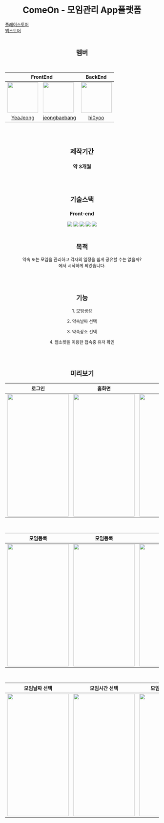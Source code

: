 <h1 align="center">ComeOn - 모임관리 App플랫폼</h1>
<a href="https://play.google.com/store/apps/details?id=com.comeon.app">플레이스토어</a><br>
<a href="
1:45
https://apps.apple.com/kr/app/come-on-%EC%97%AC%EA%B8%B0%EB%A1%9C-%EB%AA%A8%EC%97%AC/id6447347168">앱스토어</a>
<br>
<br>

<div align="center">
<h2>멤버</h2>
<br>
<table>
<thead>
    <th style="text-align:center" colspan="2">
    FrontEnd
    </th>
    <th style="text-align:center">
    BackEnd
    </th>
</thead>
<tr>
<td>
<img src="https://github.com/Come-On-App/Come-On-Frontend/assets/28006318/130d3ce6-4bd9-4471-a754-db3c80a9ae93" width="100",height="100">
</td>
<td>
<img src="https://github.com/Come-On-App/Come-On-Frontend/assets/28006318/b62e2f9a-a36d-4de0-9a28-cd6152432797" width="100",height="100">
</td>
<td>
<img src="https://github.com/Come-On-App/Come-On-Frontend/assets/28006318/9ac4e4b5-e046-4907-8eb9-78dd312f7ee6" width="100", height="100">
</td>
</tr>
<tr align="center">
<td>
<a href="https://github.com/bananana0118">YeaJeong</a>
</td>
<td>
<a href="https://github.com/jeongbaebang">jeongbaebang</a>
</td>
<td>
<a href="https://github.com/hi0yoo">hi0yoo</a>
</td>
</tr>
</table>
<br>
<br>
<h2>제작기간</h2>
<h3>약 3개월</h3>
<br>
<br>
<h2>기술스택</h2>
<h3> Front-end</h3>
<img src="https://img.shields.io/badge/Typescript-3178C6?style=for-the-badge&logo=typescript&logoColor=white">
<img src="https://img.shields.io/badge/ReactNative-61DAFB?style=for-the-badge&logo=react&logoColor=white">
<img src="https://img.shields.io/badge/reactquery-FF4154?style=for-the-badge&logo=react&logoColor=white">
<img src="https://img.shields.io/badge/uikit-2396F3?style=for-the-badge&logo=uikit&logoColor=white">
<img src="https://img.shields.io/badge/figma-F24E1E?style=for-the-badge&logo=uikit&logoColor=white">

<br>
<br>
<h2>목적</h2>
약속 또는 모임을 관리하고 각자의 일정을 쉽게 공유할 수는 없을까? <br>에서 시작하게 되었습니다.
<br>
<br>

<br>
<br>

<h2>기능</h2>

<p>1. 모임생성</p>
<p>2. 약속날짜 선택</p>
<p>3. 약속장소 선택</p>
<p>4. 웹소켓을 이용한 접속중 유저 확인</p>

<br>
<br>
    
<h2>미리보기</h2>

<table  style="margin-left: auto; margin-right: auto;">
<thead>
<tr >
<th  style="text-align:center">로그인</th>
<th  style="text-align:center">홈화면</th>
<th  style="text-align:center">로그인</th>
<th  style="text-align:center">마이페이지</th>
</tr>
</thead>
<tbody>
<tr>
<td>
<img src="https://github.com/Come-On-App/Come-On-Frontend/assets/28006318/e59cfaa6-309d-4c9a-83cf-5bffd3320914" width="200" height="400"/>
</td>
<td>
<img src="https://github.com/Come-On-App/Come-On-Frontend/assets/28006318/c621113c-9a63-495a-968c-b60c02af5781" width="200" height="400"/>
</td>
<td>
<img src="https://github.com/Come-On-App/Come-On-Frontend/assets/28006318/9f0ebd84-e6fa-4ad3-bd8a-d816545fb46d" width="200" height="400"/>
</td>
<td>
<img src="https://github.com/Come-On-App/Come-On-Frontend/assets/28006318/09f67699-23bf-4215-adbe-f2016b566dcd" width="200" height="400"/>
</td>
</tr>
</tbody>
</table>
<br>
<table  style="margin-left: auto; margin-right: auto;">
<thead>
<tr >
<th  style="text-align:center">모임등록</th>
<th  style="text-align:center">모임등록</th>
<th  style="text-align:center">모임메인</th>
<th  style="text-align:center">모임장소선택</th>
</tr>
</thead>
<tbody>
<tr>
<td>
<img src="https://github.com/Come-On-App/Come-On-Frontend/assets/28006318/c60d8171-c27b-49c0-b1d7-94aa3fc4b24c" width="200" height="400"/>
</td>
<td>
<img src="https://github.com/Come-On-App/Come-On-Frontend/assets/28006318/6b9f9085-959f-412b-9b46-acf27452aff9" width="200" height="400"/>
</td>
<td>
<img src="https://github.com/Come-On-App/Come-On-Frontend/assets/28006318/174280e6-f30f-4063-bc79-18d1ecfe0b2d" width="200" height="400"/>
</td>
<td>
<img src="https://github.com/Come-On-App/Come-On-Frontend/assets/28006318/e5535fb3-1a2c-40d2-9a91-d8a21fc94202" width="200" height="400"/>
</td>
</tr>
</tbody>
</table>
<br>
<table  style="margin-left: auto; margin-right: auto;">
<thead>
<tr >
<th  style="text-align:center">모임날짜 선택</th>
<th  style="text-align:center">모임시간 선택</th>
<th  style="text-align:center">모임 초대코드 생성</th>
<th  style="text-align:center">초대코드 입력페이지</th>
</tr>
</thead>
<tbody>
<tr>
<td>
<img src="https://github.com/Come-On-App/Come-On-Frontend/assets/28006318/3d1818a5-035b-4d43-8ca6-7c0869649a09" width="200" height="400"/>
</td>
<td>
<img src="https://github.com/Come-On-App/Come-On-Frontend/assets/28006318/264f823f-c019-4937-9b2b-fc2df5357546" width="200" height="400"/>
</td>
<td>
<img src="https://github.com/Come-On-App/Come-On-Frontend/assets/28006318/cd4e9951-3fdb-4634-9181-078fa96d93f9" width="200" height="400"/>
</td>
<td>
<img src="https://github.com/Come-On-App/Come-On-Frontend/assets/28006318/e773ac5b-493b-48c1-a2e8-0a1b7452aa27" width="200" height="400"/>
</td>
</tr>
</tbody>
</table>
</div>
